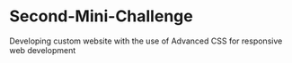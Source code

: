 # Second-Mini-Challenge
Developing custom website with the use of Advanced CSS for responsive web development
